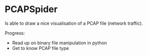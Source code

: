 # PCAPSpider
Is able to draw a nice visualisation of a PCAP file (network traffic).


Progress:
* Read up on binary file manipulation in python
* Get to know PCAP file type